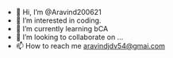 - 👋 Hi, I’m @Aravind200621
- 👀 I’m interested in coding.
- 🌱 I’m currently learning bCA
- 💞️ I’m looking to collaborate on ...
- 📫 How to reach me aravindjdv54@gmai.com

<!---
Aravind200621/Aravind200621 is a ✨ special ✨ repository because its `README.md` (this file) appears on your GitHub profile.
You can click the Preview link to take a look at your changes.
--->
